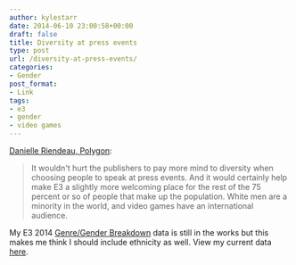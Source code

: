 ```yaml
---
author: kylestarr
date: 2014-06-10 23:00:58+00:00
draft: false
title: Diversity at press events
type: post
url: /diversity-at-press-events/
categories:
- Gender
post_format:
- Link
tags:
- e3
- gender
- video games
---
```


[Danielle Riendeau, Polygon](http://www.polygon.com/2014/6/10/5797132/e3-2014-women-at-e3-violence-e3-2014):


<blockquote>It wouldn't hurt the publishers to pay more mind to diversity when choosing people to speak at press events. And it would certainly help make E3 a slightly more welcoming place for the rest of the 75 percent or so of people that make up the population. White men are a minority in the world, and video games have an international audience.</blockquote>


My E3 2014 [Genre/Gender Breakdown](http://tsogaming.wordpress.com/2013/06/15/e3-2013/) data is still in the works but this makes me think I should include ethnicity as well. View my current data [here](https://www.icloud.com/iw/#numbers/BAISmZ95pCgA8Yiebf-BLfFUOwWdZncAG3uF/e3_2014_gameslist).
